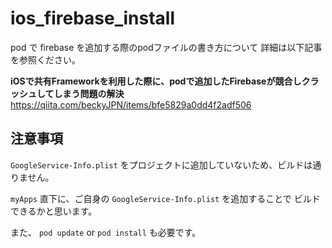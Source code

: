 # ios_firebase_install

pod で firebase を追加する際のpodファイルの書き方について
詳細は以下記事を参照ください。

**iOSで共有Frameworkを利用した際に、podで追加したFirebaseが競合しクラッシュしてしまう問題の解決**
https://qiita.com/beckyJPN/items/bfe5829a0dd4f2adf506

## 注意事項
`GoogleService-Info.plist`
をプロジェクトに追加していないため、ビルドは通りません。

`myApps`
直下に、ご自身の `GoogleService-Info.plist` を追加することで
ビルドできるかと思います。

また、 `pod update` or `pod install` も必要です。
